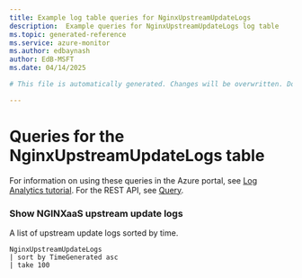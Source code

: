 ```yaml
---
title: Example log table queries for NginxUpstreamUpdateLogs
description:  Example queries for NginxUpstreamUpdateLogs log table
ms.topic: generated-reference
ms.service: azure-monitor
ms.author: edbaynash
author: EdB-MSFT
ms.date: 04/14/2025

# This file is automatically generated. Changes will be overwritten. Do not change this file directly. 

---
```


# Queries for the NginxUpstreamUpdateLogs table

For information on using these queries in the Azure portal, see [Log Analytics tutorial](/azure/azure-monitor/logs/log-analytics-tutorial). For the REST API, see [Query](/azure/azure-monitor/logs/api/overview).


### Show NGINXaaS upstream update logs  


A list of upstream update logs sorted by time.  

```query
NginxUpstreamUpdateLogs
| sort by TimeGenerated asc
| take 100
```

